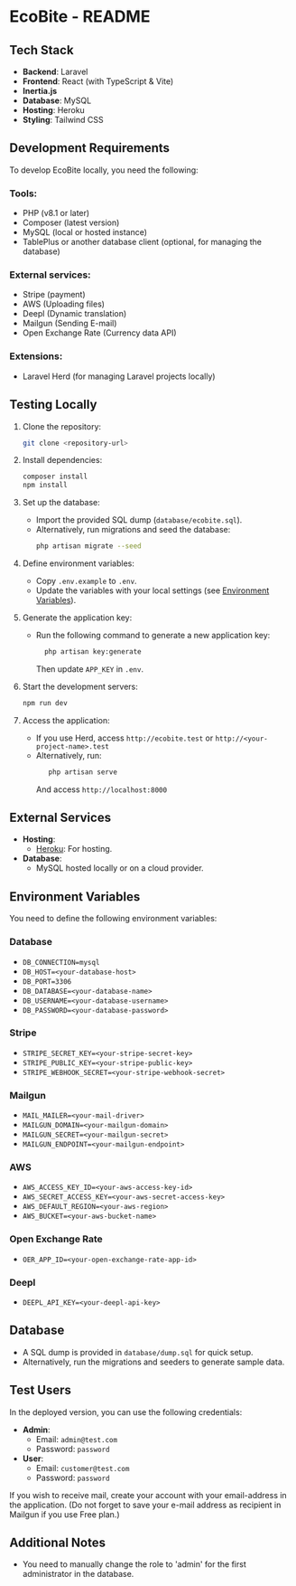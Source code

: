 # EcoBite - README

## Tech Stack

-   **Backend**: Laravel
-   **Frontend**: React (with TypeScript & Vite)
-   **Inertia.js**
-   **Database**: MySQL
-   **Hosting**: Heroku
-   **Styling**: Tailwind CSS

## Development Requirements

To develop EcoBite locally, you need the following:

### Tools:

-   PHP (v8.1 or later)
-   Composer (latest version)
-   MySQL (local or hosted instance)
-   TablePlus or another database client (optional, for managing the database)

### External services:

-   Stripe (payment)
-   AWS (Uploading files)
-   Deepl (Dynamic translation)
-   Mailgun (Sending E-mail)
-   Open Exchange Rate (Currency data API)

### Extensions:

-   Laravel Herd (for managing Laravel projects locally)

## Testing Locally

1. Clone the repository:

    ```bash
    git clone <repository-url>
    ```

2. Install dependencies:

    ```bash
    composer install
    npm install
    ```

3. Set up the database:

    - Import the provided SQL dump (`database/ecobite.sql`).
    - Alternatively, run migrations and seed the database:
        ```bash
        php artisan migrate --seed
        ```

4. Define environment variables:

    - Copy `.env.example` to `.env`.
    - Update the variables with your local settings (see [Environment Variables](#environment-variables)).

5. Generate the application key:

    - Run the following command to generate a new application key:

        ```bash
          php artisan key:generate
        ```

        Then update `APP_KEY` in `.env`.

6. Start the development servers:

    ```bash
    npm run dev
    ```

7. Access the application:
    - If you use Herd, access `http://ecobite.test` or `http://<your-project-name>.test`
    - Alternatively, run:
        ```bash
           php artisan serve
        ```
        And access `http://localhost:8000`

## External Services

-   **Hosting**:
    -   [Heroku](https://heroku.com): For hosting.
-   **Database**:
    -   MySQL hosted locally or on a cloud provider.

## Environment Variables

You need to define the following environment variables:

### Database

-   `DB_CONNECTION=mysql`
-   `DB_HOST=<your-database-host>`
-   `DB_PORT=3306`
-   `DB_DATABASE=<your-database-name>`
-   `DB_USERNAME=<your-database-username>`
-   `DB_PASSWORD=<your-database-password>`

### Stripe

-   `STRIPE_SECRET_KEY=<your-stripe-secret-key>`
-   `STRIPE_PUBLIC_KEY=<your-stripe-public-key>`
-   `STRIPE_WEBHOOK_SECRET=<your-stripe-webhook-secret>`

### Mailgun

-   `MAIL_MAILER=<your-mail-driver>`
-   `MAILGUN_DOMAIN=<your-mailgun-domain>`
-   `MAILGUN_SECRET=<your-mailgun-secret>`
-   `MAILGUN_ENDPOINT=<your-mailgun-endpoint>`

### AWS

-   `AWS_ACCESS_KEY_ID=<your-aws-access-key-id>`
-   `AWS_SECRET_ACCESS_KEY=<your-aws-secret-access-key>`
-   `AWS_DEFAULT_REGION=<your-aws-region>`
-   `AWS_BUCKET=<your-aws-bucket-name>`

### Open Exchange Rate

-   `OER_APP_ID=<your-open-exchange-rate-app-id>`

### Deepl

-   `DEEPL_API_KEY=<your-deepl-api-key>`

## Database

-   A SQL dump is provided in `database/dump.sql` for quick setup.
-   Alternatively, run the migrations and seeders to generate sample data.

## Test Users

In the deployed version, you can use the following credentials:

-   **Admin**:
    -   Email: `admin@test.com`
    -   Password: `password`
-   **User**:
    -   Email: `customer@test.com`
    -   Password: `password`

If you wish to receive mail, create your account with your email-address in the application. (Do not forget to save your e-mail address as recipient in Mailgun if you use Free plan.)

## Additional Notes

- You need to manually change the role to 'admin' for the first administrator in the database.